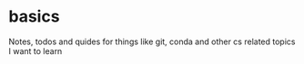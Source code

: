 # basics
Notes, todos and quides for things like git, conda and other cs related topics I want to learn
